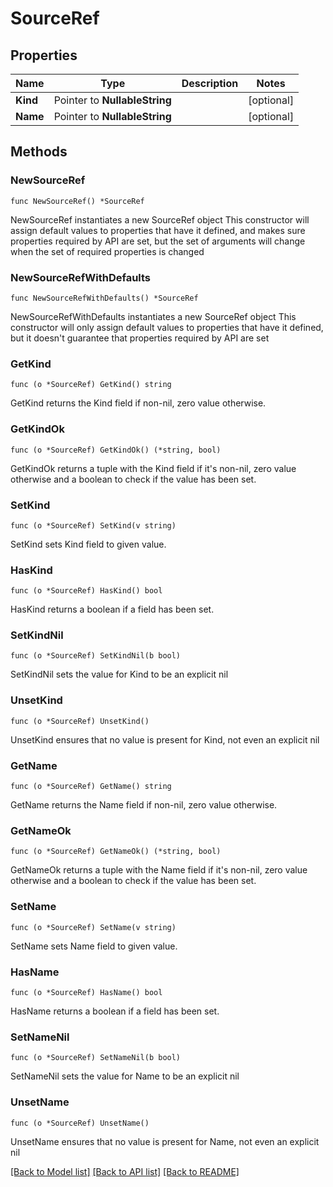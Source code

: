 # SourceRef

## Properties

Name | Type | Description | Notes
------------ | ------------- | ------------- | -------------
**Kind** | Pointer to **NullableString** |  | [optional] 
**Name** | Pointer to **NullableString** |  | [optional] 

## Methods

### NewSourceRef

`func NewSourceRef() *SourceRef`

NewSourceRef instantiates a new SourceRef object
This constructor will assign default values to properties that have it defined,
and makes sure properties required by API are set, but the set of arguments
will change when the set of required properties is changed

### NewSourceRefWithDefaults

`func NewSourceRefWithDefaults() *SourceRef`

NewSourceRefWithDefaults instantiates a new SourceRef object
This constructor will only assign default values to properties that have it defined,
but it doesn't guarantee that properties required by API are set

### GetKind

`func (o *SourceRef) GetKind() string`

GetKind returns the Kind field if non-nil, zero value otherwise.

### GetKindOk

`func (o *SourceRef) GetKindOk() (*string, bool)`

GetKindOk returns a tuple with the Kind field if it's non-nil, zero value otherwise
and a boolean to check if the value has been set.

### SetKind

`func (o *SourceRef) SetKind(v string)`

SetKind sets Kind field to given value.

### HasKind

`func (o *SourceRef) HasKind() bool`

HasKind returns a boolean if a field has been set.

### SetKindNil

`func (o *SourceRef) SetKindNil(b bool)`

 SetKindNil sets the value for Kind to be an explicit nil

### UnsetKind
`func (o *SourceRef) UnsetKind()`

UnsetKind ensures that no value is present for Kind, not even an explicit nil
### GetName

`func (o *SourceRef) GetName() string`

GetName returns the Name field if non-nil, zero value otherwise.

### GetNameOk

`func (o *SourceRef) GetNameOk() (*string, bool)`

GetNameOk returns a tuple with the Name field if it's non-nil, zero value otherwise
and a boolean to check if the value has been set.

### SetName

`func (o *SourceRef) SetName(v string)`

SetName sets Name field to given value.

### HasName

`func (o *SourceRef) HasName() bool`

HasName returns a boolean if a field has been set.

### SetNameNil

`func (o *SourceRef) SetNameNil(b bool)`

 SetNameNil sets the value for Name to be an explicit nil

### UnsetName
`func (o *SourceRef) UnsetName()`

UnsetName ensures that no value is present for Name, not even an explicit nil

[[Back to Model list]](../README.md#documentation-for-models) [[Back to API list]](../README.md#documentation-for-api-endpoints) [[Back to README]](../README.md)


